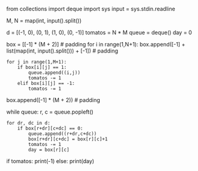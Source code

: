 from collections import deque
import sys
input = sys.stdin.readline

M, N = map(int, input().split())

d = [(-1, 0), (0, 1), (1, 0), (0, -1)]
tomatos = N * M
queue = deque()
day = 0

box = [[-1] * (M + 2)]  # padding
for i in range(1,N+1):
    box.append([-1] + list(map(int, input().split())) + [-1])  # padding
    
    for j in range(1,M+1):
        if box[i][j] == 1:
            queue.append((i,j))
            tomatos -= 1
        elif box[i][j] == -1:
            tomatos -= 1
            
box.append([-1] * (M + 2))  # padding

while queue:
    r, c = queue.popleft()

    for dr, dc in d:
        if box[r+dr][c+dc] == 0:
            queue.append((r+dr,c+dc))
            box[r+dr][c+dc] = box[r][c]+1
            tomatos -= 1
            day = box[r][c]


if tomatos:
    print(-1)
else:
    print(day)
